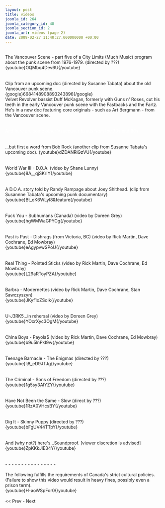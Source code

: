 ```yaml
---
layout: post
title: videos
joomla_id: 264
joomla_category_id: 48
joomla_section_id: 2
joomla_url: videos (page 2)
date: 2009-02-27 11:40:27.000000000 +00:00
---
```

<div>
<span class="Apple-style-span"><span style="color: #999999" class="Apple-style-span"><br />
</span></span>The Vancouver Scene - part five of a City Limits (Much Music) program about the punk scene from 1976-1979. (directed by ???)<br />
{youtube}OQMbq4Dev6U{/youtube}<br />
<br />
</div>
<div>
<br />
</div>
<div>
Clip from an upcoming doc (directed by Susanne Tabata) about the old Vancouver punk scene. <br />
{google}6684148908893243896{/google}<br />
Velvet Revolver bassist Duff McKagan, formerly with Guns n' Roses, cut his teeth in the early Vancouver punk scene with the Fastbacks and the Fartz. He's in a new doc featuring core originals - such as Art Bergmann - from the Vancouver scene.<br />
<br />
<br />
<span style="color: #ffffff">And here are some other Vancouver bands from the 70s and 80s.</span><br />
<br />
<br />
...but first a word from Bob Rock (another clip from Susanne Tabata's upcoming doc). {youtube}dZDANRiGzVU{/youtube}<br />
<br />
<br />
World War III - D.O.A. (video by Shane Lunny)<br />
{youtube}8A__qjSKrIY{/youtube}<br />
<br />
<br />
A D.O.A. story told by Randy Rampage about Joey Shithead. (clip from Susannne Tabata's upcoming punk documentary)<br />
{youtube}Bt_oK6WLyI8&amp;feature{/youtube}<br />
<br />
<br />
Fuck You - Subhumans (Canada) (video by Doreen Grey)<br />
{youtube}hgWMWaGPYCg{/youtube}<br />
<br />
<br />
Past is Past - Dishrags (from Victoria, BC) (video by Rick Martin, Dave Cochrane, Ed Mowbray)<br />
{youtube}eAgypvwSPoU{/youtube}<br />
<br />
</div>
<br />
Real Thing - Pointed Sticks (video by Rick Martin, Dave Cochrane, Ed Mowbray)<br />
{youtube}L29aRToyPZA{/youtube}<br />
<br />
<br />
Barbra - Modernettes (video by Rick Martin, Dave Cochrane, Stan Sawczyszyn)<br />
{youtube}JKyf1oZSoIk{/youtube}<br />
<br />
<br />
U-J3RK5...in rehersal (video by Doreen Grey)<br />
{youtube}YOcrXyc3OgM{/youtube}<br />
<br />
<br />
China Boys - Payola$ (video by Rick Martin, Dave Cochrane, Ed Mowbray)<br />
{youtube}b9u5lnPkI9w{/youtube}<br />
<br />
<br />
Teenage Barnacle - The Enigmas (directed by ???)<br />
{youtube}lj8_eD9JTJg{/youtube}<br />
<br />
<br />
The Criminal - Sons of Freedom (directed by ???)<br />
{youtube}1g5sy3AIYZY{/youtube}<br />
<br />
<br />
Have Not Been the Same - Slow (direct by ???)<br />
{youtube}1RzA0VHcsBY{/youtube}<br />
<br />
<br />
Dig It - Skinny Puppy (directed by ???)<br />
{youtube}bFgUV44TTpY{/youtube}<br />
<br />
<br />
And (why not?) here's...Soundproof. [viewer discretion is advised]<br />
{youtube}ZpKKkJlE34Y{/youtube}<br />
<br />
<br />
- - - - - - - - - - - - - - - - <br />
<br />
The following fulfills the requirements of Canada's strict cultural policies. (Failure to show this video would result in heavy fines, possibly even a prison term).<br />
{youtube}H-aoWSpFor0{/youtube}<br />
<br />
<div class="pagenavbar">
<div>
<a href="index.php?option=com_content&amp;task=view&amp;id=265&amp;Itemid=148" style="text-decoration: none" target="_self">&lt;&lt; Prev</a>
- Next
</div>
</div>
